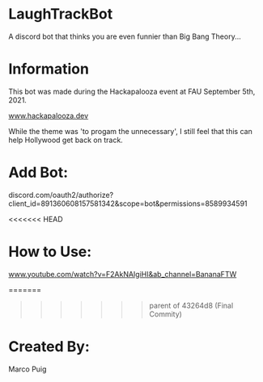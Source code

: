 # LaughTrackBot
A discord bot that thinks you are even funnier than Big Bang Theory...

# Information
This bot was made during the Hackapalooza event at FAU September 5th, 2021.

www.hackapalooza.dev

While the theme was 'to progam the unnecessary', I still feel that this can help Hollywood get back on track.

# Add Bot:

discord.com/oauth2/authorize?client_id=891360608157581342&scope=bot&permissions=8589934591

<<<<<<< HEAD
# How to Use:
www.youtube.com/watch?v=F2AkNAIgiHI&ab_channel=BananaFTW

=======
>>>>>>> parent of 43264d8 (Final Commity)
# Created By:
Marco Puig
